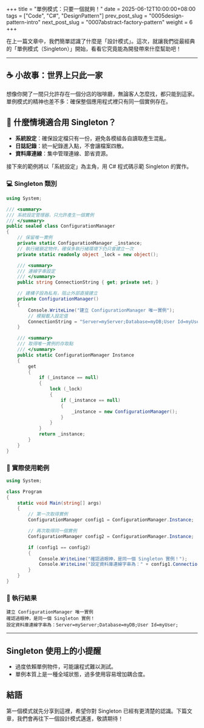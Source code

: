 +++
title = "單例模式：只要一個就夠！"
date = 2025-06-12T10:00:00+08:00
tags = ["Code", "C#", "DesignPattern"]
prev_post_slug = "0005design-pattern-intro"
next_post_slug = "0007abstract-factory-pattern"
weight = 6
+++

在上一篇文章中，我們簡單認識了什麼是「設計模式」。這次，就讓我們從最經典的「單例模式（Singleton）」開始，看看它究竟能為開發帶來什麼幫助吧！

---

## ☕ 小故事：世界上只此一家

想像你開了一間只允許存在一個分店的咖啡廳，無論客人怎麼找，都只能到這家。單例模式的精神也差不多：確保整個應用程式裡只有同一個實例存在。

## 🤔 什麼情境適合用 Singleton？

- **系統設定**：確保設定檔只有一份，避免各模組各自讀取產生混亂。
- **日誌記錄**：統一紀錄進入點，不會讓檔案四散。
- **資料庫連線**：集中管理連線、節省資源。

接下來的範例將以「系統設定」為主角，用 C# 程式碼示範 Singleton 的實作。

### 💻 Singleton 類別

```csharp
using System;

/// <summary>
/// 系統設定管理器，只允許產生一個實例
/// </summary>
public sealed class ConfigurationManager
{
    // 保留唯一實例
    private static ConfigurationManager _instance;
    // 執行緒鎖定物件，確保多執行緒環境下仍只會建立一次
    private static readonly object _lock = new object();

    /// <summary>
    /// 連線字串設定
    /// </summary>
    public string ConnectionString { get; private set; }

    // 建構子設為私有，阻止外部直接建立
    private ConfigurationManager()
    {
        Console.WriteLine("建立 ConfigurationManager 唯一實例");
        // 模擬載入設定值
        ConnectionString = "Server=myServer;Database=myDB;User Id=myUser;";
    }

    /// <summary>
    /// 取得唯一實例的存取點
    /// </summary>
    public static ConfigurationManager Instance
    {
        get
        {
            if (_instance == null)
            {
                lock (_lock)
                {
                    if (_instance == null)
                    {
                        _instance = new ConfigurationManager();
                    }
                }
            }
            return _instance;
        }
    }
}
```

### 🚀 實際使用範例

```csharp
using System;

class Program
{
    static void Main(string[] args)
    {
        // 第一次取得實例
        ConfigurationManager config1 = ConfigurationManager.Instance;

        // 再次取得同一個實例
        ConfigurationManager config2 = ConfigurationManager.Instance;

        if (config1 == config2)
        {
            Console.WriteLine("確認過眼神，是同一個 Singleton 實例！");
            Console.WriteLine("設定資料庫連線字串為：" + config1.ConnectionString);
        }
    }
}
```

### 🎯 執行結果

```
建立 ConfigurationManager 唯一實例
確認過眼神，是同一個 Singleton 實例！
設定資料庫連線字串為：Server=myServer;Database=myDB;User Id=myUser;
```

---

## Singleton 使用上的小提醒

- 過度依賴單例物件，可能讓程式難以測試。
- 單例本質上是一種全域狀態，過多使用容易增加耦合度。

## 結語

第一個模式就先分享到這裡，希望你對 Singleton 已經有更清楚的認識。下篇文章，我們會再往下一個設計模式邁進，敬請期待！

